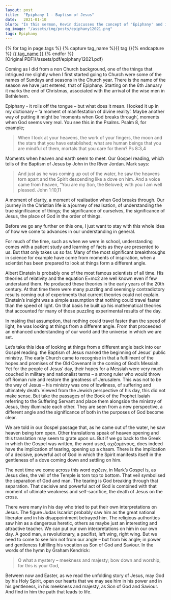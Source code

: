 ```yaml
---
layout: post
title:  "Epiphany 1 - Baptism of Jesus"
date:   2021-01-10
blurb: "In this sermon, Kevin discusses the concept of 'Epiphany' and its significance in the Christian calendar. He explores the idea of moments when God breaks through and seems very real, using the example of the Baptism of Jesus. Kevin also emphasizes the importance of understanding Jesus from his angle, not ours, and recognizing him as both powerful and gentle, the Son of God and Saviour."
og_image: "/assets/img/posts/epiphany12021.png"
tags: Epiphany
---    
```

<div class="tag-pills">
  {% for tag in page.tags %}
    {% capture tag_name %}{{ tag }}{% endcapture %}
    <a href="{{ site.baseurl }}/tag/{{ tag_name | slugify }}" class="tag-pill">{{ tag_name }}</a>
  {% endfor %}
</div>
[Original PDF](/assets/pdf/epiphany12021.pdf)

Coming as I did from a non Church background, one of the things that intrigued me slightly when I first started going to Church were some of the names of Sundays and seasons in the Church year. There is the name of the season we have just entered, that of Epiphany. Starting on the 6th January it marks the end of Christmas, associated with the arrival of the wise men in Bethlehem.

Epiphany - it rolls off the tongue – but what does it mean. I looked it up in my dictionary – ‘a moment of manifestation of divine reality’. Maybe another way of putting it might be ‘moments when God breaks through’, moments when God seems very real. You see this in the Psalms. Psalm 8, for example;

> When I look at your heavens, the work of your fingers,
> the moon and the stars that you have established;
> what are human beings that you are mindful of them,
> mortals that you care for them? Ps 8:3,4

Moments when heaven and earth seem to meet. Our Gospel reading, which tells of the Baptism of Jesus by John in the River Jordan. Mark says:

> And just as he was coming up out of the water, he saw the heavens torn apart and the Spirit descending like a dove on him. And a voice came from heaven, “You are my Son, the Beloved; with you I am well pleased. John 1:10,11

A moment of clarity, a moment of realisation when God breaks through. Our journey in the Christian life is a journey of realisation, of understanding the true significance of things; the significance of ourselves, the significance of Jesus, the place of God in the order of things.

Before we go any further on this one, I just want to stay with this whole idea of how we come to advances in our understanding in general.

For much of the time, such as when we were in school, understanding comes with a patient study and learning of facts as they are presented to us. But that only takes us so far. Many of the most significant breakthroughs in science for example have come from moments of inspiration, when a scientist has been prepared to look at things form a different angle.

Albert Einstein is probably one of the most famous scientists of all time. His theories of relativity and the equation E=mc2 are well known even if few understand them. He produced these theories in the early years of the 20th century. At that time there were many puzzling and seemingly contradictory results coming out of experiments that current theories could not explain. Einstein’s insight was a simple assumption that nothing could travel faster than the speed of light. On that basis he built up his mathematical theories that accounted for many of those puzzling experimental results of the day.

In making that assumption, that nothing could travel faster than the speed of light, he was looking at things from a different angle. From that proceeded an enhanced understanding of our world and the universe in which we are set.

Let’s take this idea of looking at things from a different angle back into our Gospel reading: the Baptism of Jesus marked the beginning of Jesus’ public ministry. The early Church came to recognise in that a fulfilment of the hopes and promises of the Old Covenant in the coming of God’s Messiah. Yet for the people of Jesus’ day, their hopes for a Messiah were very much couched in military and nationalist terms – a strong ruler who would throw off Roman rule and restore the greatness of Jerusalem. This was not to be the way of Jesus – his ministry was one of lowliness, of suffering and ultimately death. Viewed from the Jewish perspective of his day, this did not make sense. But take the passages of the Book of the Prophet Isaiah referring to the Suffering Servant and place them alongside the ministry of Jesus, they illuminate each other. They are seen from a new perspective, a different angle and the significance of both in the purposes of God become clear.

We are told in our Gospel passage that, as he came out of the water, he saw heaven being torn open. Other translations speak of heaven opening and this translation may seem to grate upon us. But if we go back to the Greek in which the Gospel was written, the word used, σχιζομένους, does indeed have the implication of tearing, opening up a chasm. There is the implication of a decisive, powerful act of God in which the Spirit manifests itself in the gentleness of a dove coming down and settling on him.

The next time we come across this word σχιζειν, in Mark’s Gospel is, as Jesus dies, the veil of the Temple is torn top to bottom. That veil symbolised the separation of God and man. The tearing is God breaking through that separation. That decisive and powerful act of God is combined with that moment of ultimate weakness and self-sacrifice, the death of Jesus on the cross.

There were many in his day who tried to put their own interpretations on Jesus. The figure Judas Iscariot probably saw him as the great national liberator and in his disappointment betrayed him. The religious authorities saw him as a dangerous heretic, others as maybe just an interesting and attractive teacher. We can put our own interpretations on him in our own day. A good man, a revolutionary, a pacifist, left wing, right wing. But we need to come to see him not from our angle – but from his angle; in power and gentleness fulfilling his vocation as Son of God and Saviour. In the words of the hymn by Graham Kendrick:

> O what a mystery –
> meekness and majesty;
> bow down and worship,
> for this is your God,

Between now and Easter, as we read the unfolding story of Jesus, may God by his Holy Spirit, open our hearts that we may see him in his power and in his gentleness, in his meekness and majesty, as Son of God and Saviour. And find in him the path that leads to life.
